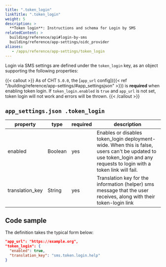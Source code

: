 ```yaml
---
title: ".token_login"
linkTitle: ".token_login"
weight: 5
description: >
  **Token login**: Instructions and schema for Login by SMS
relatedContent: >
  building/reference/api#login-by-sms
  building/reference/app-settings/oidc_provider
aliases:
   - /apps/reference/app-settings/token_login
---
```


Login via SMS settings are defined under the `token_login` key, as an object supporting the following properties:

{{< callout >}}
As of CHT `5.0.0`, the [`app_url` config]({{< ref "/building/reference/app-settings/#app_settingsjson" >}}) is **required** when enabling token login. If `token_login.enabled` is `true` and `app_url` is not set, token login will not work and errors will be thrown.
{{< /callout >}}

## `app_settings.json .token_login`
| property         | type | required       | description                                                                                                                                                                              |
|------------------|------|---------------|------------------------------------------------------------------------------------------------------------------------------------------------------------------------------------------|
| enabled | Boolean | yes | Enables or disables token_login deployment-wide. When this is false, users can't be updated to use token_login and any requests to login with a token link will fail.  |
| translation_key | String | yes | Translation key for the information (helper) sms message that the user receives, along with their token-login link |

## Code sample

The definition takes the typical form below:

```json
"app_url": "https://example.org",
"token_login": {
  "enabled": true,
  "translation_key": "sms.token.login.help"
}
```
